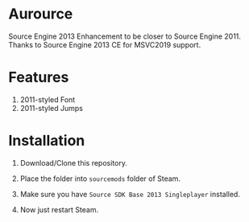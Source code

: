 # Aurource
Source Engine 2013 Enhancement to be closer to Source Engine 2011.  
Thanks to Source Engine 2013 CE for MSVC2019 support.  

# Features
1. 2011-styled Font  
2. 2011-styled Jumps


# Installation
1. Download/Clone this repository.  
2. Place the folder into `sourcemods` folder of Steam.  
3. Make sure you have `Source SDK Base 2013 Singleplayer` installed.  
  
4. Now just restart Steam.  
